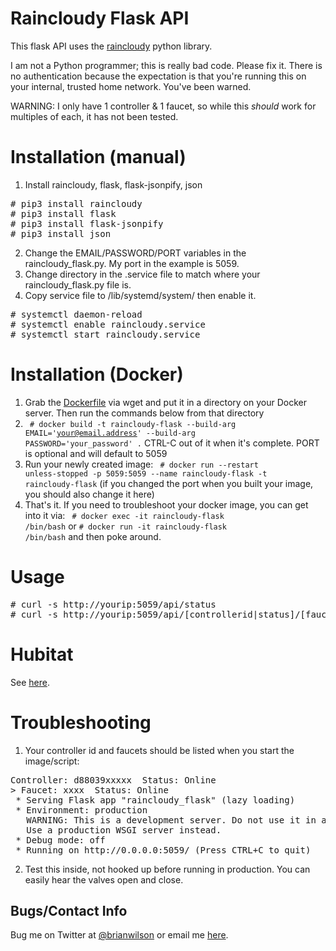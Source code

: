 # Raincloudy Flask API
This flask API uses the [raincloudy](https://github.com/vanstinator/raincloudy)
python library.

I am not a Python programmer; this is really bad code. Please fix it. There is
no authentication because the expectation is that you're running this on your
internal, trusted home network. You've been warned.

WARNING: I only have 1 controller & 1 faucet, so while this *should* work for
multiples of each, it has not been tested.

# Installation (manual)
1. Install raincloudy, flask, flask-jsonpify, json
<pre>
# pip3 install raincloudy
# pip3 install flask
# pip3 install flask-jsonpify
# pip3 install json
</pre>
2. Change the EMAIL/PASSWORD/PORT variables in the raincloudy_flask.py. My port in the example is 5059.
3. Change directory in the .service file to match where your raincloudy_flask.py file is.
4. Copy service file to /lib/systemd/system/ then enable it.
<pre>
# systemctl daemon-reload
# systemctl enable raincloudy.service
# systemctl start raincloudy.service 
</pre>

# Installation (Docker)
1. Grab the
[Dockerfile](https://raw.githubusercontent.com/bdwilson/raincloudy-flask/master/Dockerfile)
via wget and put it in a directory on your Docker server. Then run the commands
below from that directory
2. <code> # docker build -t raincloudy-flask --build-arg EMAIL='your@email.address' --build-arg PASSWORD='your_password'  .</code>
CTRL-C out of it when it's complete. PORT is optional and will default to 5059
3. Run your newly created image: <code> # docker run --restart unless-stopped -p 5059:5059 --name raincloudy-flask -t raincloudy-flask</code> (if you changed the port when you built your image, you should also change it here)
4. That's it. If you need to troubleshoot your docker image, you can get into
it via:
<code> # docker exec -it raincloudy-flask /bin/bash</code> or 
<code># docker run -it raincloudy-flask /bin/bash</code> and then poke around.

# Usage
<pre>
# curl -s http://yourip:5059/api/status 
# curl -s http://yourip:5059/api/[controllerid|status]/[faucetid]/[open|close|auto|rain/[zone#]/[time in mins/0/1]
</pre>

# Hubitat
See [here](https://github.com/bdwilson/hubitat/tree/master/Raincloud). 

# Troubleshooting
1. Your controller id and faucets should be listed when you start the image/script:
<pre>
Controller: d88039xxxxx  Status: Online
> Faucet: xxxx  Status: Online
 * Serving Flask app "raincloudy_flask" (lazy loading)
 * Environment: production
   WARNING: This is a development server. Do not use it in a production deployment.
   Use a production WSGI server instead.
 * Debug mode: off
 * Running on http://0.0.0.0:5059/ (Press CTRL+C to quit)
</pre>
2. Test this inside, not hooked up before running in production. You can easily
hear the valves open and close.

Bugs/Contact Info
-----------------
Bug me on Twitter at [@brianwilson](http://twitter.com/brianwilson) or email me [here](http://cronological.com/comment.php?ref=bubba).
